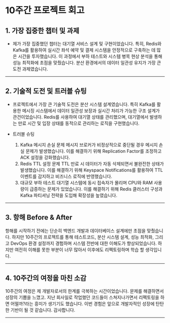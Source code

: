 # 10주간 프로젝트 회고

## 1. 가장 집중한 챕터 및 과제

- 제가 가장 집중했던 챕터는 대기열 서비스 설계 및 구현이었습니다. 특히, Redis와 Kafka를 활용하여 실시간 좌석 예약 및 결제 시스템을 안정적으로 구축하는 데 많은 시간을 투자했습니다. 이 과정에서 부하 테스트와 시스템 병목 현상 분석을 통해 성능 최적화에 초점을 맞췄습니다. 분산 환경에서의 데이터 일관성 유지가 가장 큰 도전 과제였습니다.

---

## 2. 기술적 도전 및 트러블 슈팅

- 프로젝트에서 가장 큰 기술적 도전은 분산 시스템 설계였습니다. 특히 Kafka를 활용한 메시징 시스템에서 데이터 일관성 보장과 실시간 처리가 가능한 구조 설계가 관건이었습니다. Redis를 사용하여 대기열 상태를 관리했으며, 대기열에서 발생하는 만료 시간 및 입장 상태를 동적으로 관리하는 로직을 구현했습니다.

- 트러블 슈팅

  1. Kafka 메시지 손실 문제
     메시지 브로커가 비정상적으로 중단될 경우 메시지 손실 문제가 발생했습니다. 이를 해결하기 위해 Replication Factor를 조정하고 ACK 설정을 강화했습니다.
  2. Redis TTL 설정 문제
     TTL 만료 시 데이터가 자동 삭제되면서 불완전한 상태가 발생했습니다. 이를 해결하기 위해 Keyspace Notifications를 활용하여 TTL 이벤트를 감지하고 비즈니스 로직에 반영했습니다.
  3. 대규모 부하 테스트
     대기열 시스템에 동시 접속자가 몰리며 CPU와 RAM 사용량이 급증하는 문제가 있었습니다. 이를 해결하기 위해 Redis 클러스터 구성과 Kafka 파티셔닝 전략을 도입해 확장성을 높였습니다.

---

## 3. 항해 Before & After

항해를 시작하기 전에는 단순히 백엔드 개발과 데이터베이스 설계에만 초점을 맞췄습니다. 하지만 10주간의 프로젝트를 통해 테스트코드, 분산 시스템 설계, 성능 최적화, 그리고 DevOps 환경 설정까지 경험하며 시스템 전반에 대한 이해도가 향상되었습니다. 하지만 여전히 이해를 못한 부분이 너무 많아서 이후에도 리펙토링하며 학습 할 생각입니다.

---

## 4. 10주간의 여정을 마친 소감

10주간의 여정은 제 개발자로서의 한계를 극복하는 시간이었습니다. 문제를 해결하면서 성장의 기쁨을 느꼈고. 지난 회사일로 작업했던 코드들이 스쳐지나가면서 리펙토링을 하면 어떨까?라는 흥미가 생기기도 했습니다. 이번 경험은 앞으로 개발자적인 성장에 탄탄한 기반이 될 것 같습니다. 감사합니다.

---
